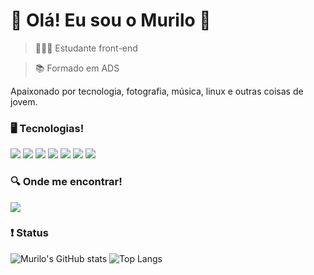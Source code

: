 # 🌙 Olá! Eu sou o Murilo 👋

> 🧑🏻‍💻 Estudante front-end

> 📚 Formado em ADS

Apaixonado por tecnologia, fotografia, música, linux e outras coisas de jovem.

### 🖥️ Tecnologias!

<div>
    <img src="https://img.shields.io/badge/HTML5-E34F26?style=for-the-badge&logo=html5&logoColor=white">
    <img src="https://img.shields.io/badge/CSS3-1572B6?style=for-the-badge&logo=css3&logoColor=white">
    <img src="https://img.shields.io/badge/JavaScript-F7DF1E?style=for-the-badge&logo=javascript&logoColor=black">
    <img src="https://img.shields.io/badge/Python-14354C?style=for-the-badge&logo=python&logoColor=white">
    <img src="https://img.shields.io/badge/Linux-FCC624?style=for-the-badge&logo=linux&logoColor=black">
    <img src="https://img.shields.io/badge/Figma-F24E1E?style=for-the-badge&logo=figma&logoColor=white">
    <img src="https://img.shields.io/badge/Markdown-000000?style=for-the-badge&logo=markdown&logoColor=w hite">
</div>

### 🔍 Onde me encontrar!

<a href="https://www.instagram.com/muliro_sh/"><img src="https://img.shields.io/badge/Instagram-E4405F?style=for-the-badge&logo=instagram&logoColor=white"></a>

### ❗ Status

![Murilo's GitHub stats](https://github-readme-stats.vercel.app/api?username=murilomonte&show_icons=true&theme=catppuccin_mocha)
![Top Langs](https://github-readme-stats.vercel.app/api/top-langs/?username=murilomonte&layout=compact)
